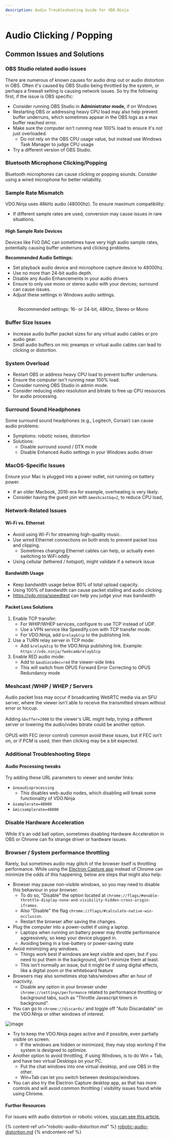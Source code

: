 ```yaml
---
description: Audio Troubleshooting Guide for VDO.Ninja
---
```


# Audio Clicking / Popping

## Common Issues and Solutions

### OBS Studio related audio issues

There are numerous of known causes for audio drop out or audio distortion in OBS. Often it's caused by OBS Studio being throttled by the system, or perhaps a firewall setting is causing network issues. So try the following first, if the issue is OBS specific:

* Consider running OBS Studio in **Administrator mode,** if on Windows
* Restarting OBS or addressing heavy CPU load may also help prevent buffer underruns, which sometimes appear in the OBS logs as a max buffer reached error.
* Make sure the computer isn't running near 100% load to ensure it's not just overloaded.
  * Do not rely on the OBS CPU usage value, but instead use Windows Task Manager to judge CPU usage
* Try a different version of OBS Studio.

### Bluetooth Microphone Clicking/Popping

Bluetooth microphones can cause clicking or popping sounds. Consider using a wired microphone for better reliability.

### Sample Rate Mismatch

VDO.Ninja uses 48kHz audio (48000hz). To ensure maximum compatibility:

* If different sample rates are used, conversion may cause issues in rare situations.

#### High Sample Rate Devices

Devices like FiiO DAC can sometimes have very high audio sample rates, potentially causing buffer underruns and clicking problems.

**Recommended Audio Settings:**

* Set playback audio device and microphone capture device to 48000hz.
* Use no more than 24-bit audio depth.
* Disable any Audio Enhancements in your audio drivers
* Ensure to only use mono or stereo audio with your devices; surround can cause issues.
* Adjust these settings in Windows audio settings.



<figure><img src="../.gitbook/assets/image.png" alt=""><figcaption><p>Recommended settings: 16- or 24-bit, 48Khz, Stereo or Mono</p></figcaption></figure>

### Buffer Size Issues

* Increase audio buffer packet sizes for any  virtual audio cables or pro audio gear.
* Small audio buffers on mic preamps or virtual audio cables can lead to clicking or distortion.

### System Overload

* Restart OBS or address heavy CPU load to prevent buffer underruns.
* Ensure the computer isn't running near 100% load.
* Consider running OBS Studio in admin mode.
* Consider reducing video resolution and bitrate to free up CPU resources for audio processing.

### Surround Sound Headphones

Some surround sound headphones (e.g., Logitech, Corsair) can cause audio problems:

* Symptoms: robotic noises, distortion
* Solutions:
  * Disable surround sound / DTX mode
  * Disable Enhanced Audio settings in your Windows audio driver&#x20;

### MacOS-Specific Issues

Ensure your Mac is plugged into a power outlet, not running on battery power.

* If an older Macbook, 2016-era for example, overheating is very likely.
* Consider having the guest join with `&meshcast&q=2`, to reduce CPU load,&#x20;

### Network-Related Issues

#### Wi-Fi vs. Ethernet

* Avoid using Wi-Fi for streaming high-quality music.
* Use wired Ethernet connections on both ends to prevent packet loss and clipping.
  * Sometimes changing Ethernet cables can help, or actually even switching to WiFi oddly
* Using cellular (tethered / hotspot), might validate if a network issue

#### Bandwidth Usage

* Keep bandwidth usage below 80% of total upload capacity.
* Using 100% of bandwidth can cause packet stalling and audio clicking.
* https://vdo.ninja/speedtest can help you judge your max bandwidth

#### Packet Loss Solutions

1. Enable TCP transfer:
   * For WHIP/WHEP services, configure to use TCP instead of UDP.
   * Use a VPN service like Speedify.com with TCP transfer mode.
   * For VDO.Ninja, add `&relay&tcp` to the publishing link.
2. Use a TURN relay server in TCP mode:
   * Add `&relay&tcp` to the VDO.Ninja publishing link. Example: `https://vdo.ninja/?webcam&relay&tcp`
3. Enable RED audio mode:
   * Add to `&audiocodec=red` the viewer-side links
   * This will switch from OPUS Forward Error Correcting to OPUS Redundancy mode

### Meshcast /WHIP / WHEP / Servers

Audio packet loss may occur if broadcasting WebRTC media via an SFU server, where the viewer isn't able to receive the transmitted stream without error or hiccup.\
\
Adding `&buffer=2000` to the viewer's URL might help, trying a different server or lowering the audio/video bitrate could be another option.\
\
OPUS with FEC (error control) common avoid these issues, but if FEC isn't on, or if PCM is used, then then clicking may be a bit expected.

### Additional Troubleshooting Steps

#### Audio Processing tweaks

Try adding these URL parameters to viewer and sender links:

* `&noaudioprocessing`
  * This disables web-audio nodes, which disabling will break some functionality of VDO.Ninja
* `&samplerate=48000`
* `&micsamplerate=48000`

### Disable Hardware Acceleration

While it's an odd ball option, sometimes disabling Hardware Acceleration in OBS or Chrome can fix strange driver or hardware issues.

### Browser / System performance throttling

Rarely, but sometimes audio may glitch of the browser itself is throttling performance. While using the [Electron Capture app](../steves-helper-apps/electron-capture.md) instead of Chrome can minimize the odds of this happening, below are steps that might also help:

* Browser may pause non-visible windows, so you may need to disable this behaviour in your browser.&#x20;
  * To do so, "Disable" the option located at `chrome://flags/#enable-throttle-display-none-and-visibility-hidden-cross-origin-iframes`.&#x20;
  * Also "Disable" the flag `chrome://flags/#calculate-native-win-occlusion`.&#x20;
  * Restart the browser after saving the changes.
* Plug the computer into a power-outlet if using a laptop.
  * Laptops when running on battery power may throttle performance aggressively, so keep your device plugged in.
  * Avoiding being in a low-battery  or power-saving state
* Avoid minimizing any windows.&#x20;
  * Things work best if windows are kept visible and open, but if you need to put them in the background, don't minimize them at least.
  * This isn't normally an issue, but it might be if using digital effects, like a digital zoom or the whiteboard feature
* Browsers may also sometimes stop tabs/windows after an hour of inactivity.&#x20;
  * Disable any option in your browser under `chrome://settings/performance` related to performance throttling or background tabs, such as "Throttle Javascript timers in background".
* You can go to `chrome://discards/` and toggle off "Auto Discardable" on the VDO.NInja or other windows of interest.

![image](https://github.com/user-attachments/assets/692fd148-798e-4cb1-9c09-b667b50a542a)

* Try to keep the VDO.Ninja pages active and if possible, even partially visible on screen.&#x20;
  * If the windows are hidden or minimized, they may stop working if the system is designed to optimize.
* Another option to avoid throttling, if using Windows, is to do Win + Tab, and have two virtual Desktops on your PC.&#x20;
  * Put the chat windows into one virtual desktop, and use OBS in the other.&#x20;
  * Win+Tab can let you switch between desktops/windows.
* You can also try the Electron Capture desktop app, as that has more controls and will avoid common throttling / visibility issues found while using Chrome.

#### Further Resources

For issues with audio distortion or robotic voices, [you can see this article.](robotic-audio-distortion.md)

{% content-ref url="robotic-audio-distortion.md" %}
[robotic-audio-distortion.md](robotic-audio-distortion.md)
{% endcontent-ref %}
